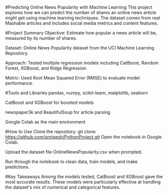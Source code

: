 #Predicting Online News Popularity with Machine Learning
This project explores how we can predict the number of shares an online news article might get using machine learning techniques. The dataset comes from real Mashable articles and includes social media metrics and content features.

#Project Summary
Objective: Estimate how popular a news article will be, measured by its number of shares.

Dataset: Online News Popularity dataset from the UCI Machine Learning Repository.

Approach: Tested multiple regression models including CatBoost, Random Forest, XGBoost, and Ridge Regression.

Metric: Used Root Mean Squared Error (RMSE) to evaluate model performance.

#Tools and Libraries
pandas, numpy, scikit-learn, matplotlib, seaborn

CatBoost and XGBoost for boosted models

newspaper3k and BeautifulSoup for article parsing

Google Colab as the main environment

#How to Use
Clone the repository:
git clone https://github.com/snripesh/PythonProject.git
Open the notebook in Google Colab.

Upload the dataset file OnlineNewsPopularity.csv when prompted.

Run through the notebook to clean data, train models, and make predictions.

#Key Takeaways
Among the models tested, CatBoost and XGBoost gave the most accurate results. These models were particularly effective at handling the dataset's mix of numerical and categorical features.
